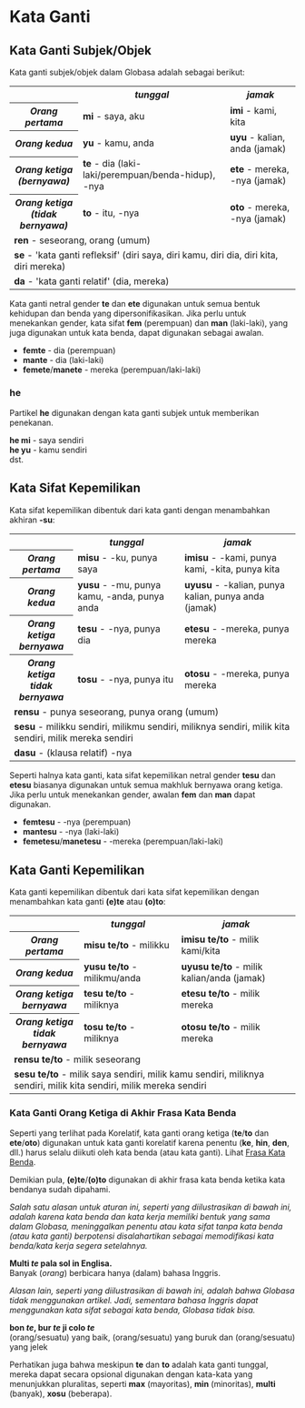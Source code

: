 <h1>Kata Ganti</h1>
<p>
</p>
<h2>Kata Ganti Subjek/Objek</h2>
<p>Kata ganti subjek/objek dalam Globasa adalah sebagai berikut:</p>
<table style="width:100%">
	<tbody>
		<tr>
			<td></td>
			<th><b><i>tunggal</i></b></th>
			<th><b><i>jamak</i></b></th>
		</tr>
		<tr>
			<th><b><i>Orang pertama</i></b></th>
			<td><b>mi</b> - saya, aku</td>
			<td><b>imi</b> - kami, kita</td>
		</tr>
		<tr>
			<th><b><i>Orang kedua</i></b></th>
			<td><b>yu</b> - kamu, anda</td>
			<td><b>uyu</b> - kalian, anda (jamak)</td>
		</tr>
		<tr>
			<th><b><i>Orang ketiga<br />(bernyawa)</i></b></th>
			<td><b>te</b> - dia (laki-laki/perempuan/benda-hidup), -nya</td>
			<td><b>ete</b> - mereka, -nya (jamak)</td>
		</tr>
		<tr>
			<th><b><i>Orang ketiga<br />(tidak bernyawa)</i></b></th>
			<td><b>to</b> - itu, -nya</td>
			<td><b>oto</b> - mereka, -nya (jamak)</td>
		</tr>
		<tr>
		</tr>
		<tr>
			<td colspan="3"><b>ren</b> - seseorang, orang (umum)</td>
		</tr>
		<tr>
			<td colspan="3"><b>se</b> - 'kata ganti refleksif' (diri saya, diri kamu, diri dia, diri kita, diri mereka)
			</td>
		</tr>
		<tr>
			<td colspan="3"><b>da</b> - 'kata ganti relatif' (dia, mereka)</td>
		</tr>
	</tbody>
</table>
<p>Kata ganti netral gender <strong>te</strong> dan <strong>ete</strong> digunakan untuk semua bentuk kehidupan dan
	benda yang dipersonifikasikan. Jika perlu untuk menekankan gender, kata sifat <strong>fem</strong> (perempuan) dan
	<strong>man</strong> (laki-laki), yang juga digunakan untuk kata benda, dapat digunakan sebagai awalan.</p>
<ul>
	<li><strong>femte</strong> - dia (perempuan)</li>
	<li><strong>mante</strong> - dia (laki-laki)</li>
	<li><strong>femete</strong>/<strong>manete</strong> - mereka (perempuan/laki-laki)</li>
</ul>
<h3>he</h3>
<p>Partikel <strong>he</strong> digunakan dengan kata ganti subjek untuk memberikan penekanan.</p>
<p><strong>he mi</strong> - saya sendiri<br />
	<strong>he yu</strong> - kamu sendiri<br /> dst.
</p>
<h2>Kata Sifat Kepemilikan <span id="suyali_sifalexi"></span></h2>
<p>Kata sifat kepemilikan dibentuk dari kata ganti dengan menambahkan akhiran <strong>-su</strong>:</p>
<table style="width:100%">
	<tbody>
		<tr>
			<td></td>
			<th><b><i>tunggal</i></b></th>
			<th><b><i>jamak</i></b></th>
		</tr>
		<tr>
			<th><b><i>Orang pertama</i></b></th>
			<td><b>misu</b> - -ku, punya saya</td>
			<td><b>imisu</b> - -kami, punya kami, -kita, punya kita</td>
		</tr>
		<tr>
			<th><b><i>Orang kedua</i></b></th>
			<td><b>yusu</b> - -mu, punya kamu, -anda, punya anda</td>
			<td><b>uyusu</b> - -kalian, punya kalian, punya anda (jamak)</td>
		</tr>
		<tr>
			<th><b><i>Orang ketiga<br />bernyawa</i></b></th>
			<td><b>tesu</b> - -nya, punya dia</td>
			<td><b>etesu</b> - -mereka, punya mereka</td>
		</tr>
		<tr>
			<th><b><i>Orang ketiga<br />tidak bernyawa</i></b></th>
			<td><b>tosu</b> - -nya, punya itu</td>
			<td><b>otosu</b> - -mereka, punya mereka</td>
		</tr>
		<tr>
		</tr>
		<tr>
			<td colspan="3"><b>rensu</b> - punya seseorang, punya orang (umum)</td>
		</tr>
		<tr>
			<td colspan="3"><b>sesu</b> - milikku sendiri, milikmu sendiri, miliknya sendiri, milik kita sendiri, milik
				mereka sendiri </td>
		</tr>
		<tr>
			<td colspan="3"><b>dasu</b> - (klausa relatif) -nya </td>
		</tr>
	</tbody>
</table>
<p>Seperti halnya kata ganti, kata sifat kepemilikan netral gender <strong>tesu</strong> dan <strong>etesu</strong>
	biasanya digunakan untuk semua makhluk bernyawa orang ketiga. Jika perlu untuk menekankan gender, awalan
	<strong>fem</strong> dan <strong>man</strong> dapat digunakan.</p>
<ul>
	<li><strong>femtesu</strong> - -nya (perempuan)</li>
	<li><strong>mantesu</strong> - -nya (laki-laki)</li>
	<li><strong>femetesu</strong>/<strong>manetesu</strong> - -mereka (perempuan/laki-laki)</li>
</ul>
<h2>Kata Ganti Kepemilikan</h2>
<p>Kata ganti kepemilikan dibentuk dari kata sifat kepemilikan dengan menambahkan kata ganti <strong>(e)te</strong> atau
	<strong>(o)to</strong>:</p>
<table style="width:100%">
	<tbody>
		<tr>
			<td></td>
			<th><b><i>tunggal</i></b></th>
			<th><b><i>jamak</i></b></th>
		</tr>
		<tr>
			<th><b><i>Orang pertama</i></b></th>
			<td><b>misu te/to</b> - milikku</td>
			<td><b>imisu te/to</b> - milik kami/kita</td>
		</tr>
		<tr>
			<th><b><i>Orang kedua</i></b></th>
			<td><b>yusu te/to</b> - milikmu/anda</td>
			<td><b>uyusu te/to</b> - milik kalian/anda (jamak)</td>
		</tr>
		<tr>
			<th><b><i>Orang ketiga<br />bernyawa</i></b></th>
			<td><b>tesu te/to</b> - miliknya</td>
			<td><b>etesu te/to</b> - milik mereka</td>
		</tr>
		<tr>
			<th><b><i>Orang ketiga<br />tidak bernyawa</i></b></th>
			<td><b>tosu te/to</b> - miliknya</td>
			<td><b>otosu te/to</b> - milik mereka</td>
		</tr>
		<tr>
		</tr>
		<tr>
			<td colspan="3"><b>rensu te/to</b> - milik seseorang</td>
		</tr>
		<tr>
			<td colspan="3"><b>sesu te/to</b> - milik saya sendiri, milik kamu sendiri, miliknya sendiri, milik kita
				sendiri, milik mereka sendiri</td>
		</tr>
	</tbody>
</table>
<h3>Kata Ganti Orang Ketiga di Akhir Frasa Kata Benda</h3>
<p>Seperti yang terlihat pada Korelatif, kata ganti orang ketiga (<strong>te</strong>/<strong>to</strong> dan
	<strong>ete</strong>/<strong>oto</strong>) digunakan untuk kata ganti korelatif karena penentu (<strong>ke</strong>,
	<strong>hin</strong>, <strong>den</strong>, dll.) harus selalu diikuti oleh kata benda (atau kata ganti). Lihat <a
		href="./jumlemonli-estrutur.html#pornamelexi_in_namelexili_jumlemon">Frasa Kata Benda</a>.</p>
<p>Demikian pula, <strong>(e)te</strong>/<strong>(o)to</strong> digunakan di akhir frasa kata benda ketika kata bendanya
	sudah dipahami. </p>
<p><em>Salah satu alasan untuk aturan ini, seperti yang diilustrasikan di bawah ini, adalah karena kata benda dan kata
		kerja memiliki bentuk yang sama dalam Globasa, meninggalkan penentu atau kata sifat tanpa kata benda (atau kata
		ganti) berpotensi disalahartikan sebagai memodifikasi kata benda/kata kerja segera setelahnya.</em></p>
<p><strong>Multi <em>te</em> pala sol in Englisa.</strong><br /> Banyak (<em>orang</em>) berbicara hanya (dalam) bahasa
	Inggris.</p>
<p><em>Alasan lain, seperti yang diilustrasikan di bawah ini, adalah bahwa Globasa tidak menggunakan artikel. Jadi,
		sementara bahasa Inggris dapat menggunakan kata sifat sebagai kata benda, Globasa tidak bisa.</em></p>
<p><strong>bon <em>te</em>, bur <em>te</em> ji colo <em>te</em></strong><br /> (orang/sesuatu) yang baik,
	(orang/sesuatu) yang buruk dan (orang/sesuatu) yang jelek</p>
<p>Perhatikan juga bahwa meskipun <strong>te</strong> dan <strong>to</strong> adalah kata ganti tunggal, mereka dapat
	secara opsional digunakan dengan kata-kata yang menunjukkan pluralitas, seperti <strong>max</strong> (mayoritas),
	<strong>min</strong> (minoritas), <strong>multi</strong> (banyak), <strong>xosu</strong> (beberapa). </p>
<p></p>
